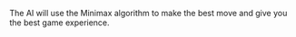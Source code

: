  The AI will use the Minimax algorithm to make the best move and give you the best game experience. 
